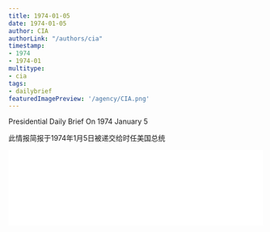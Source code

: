 ```yaml
---
title: 1974-01-05
date: 1974-01-05
author: CIA 
authorLink: "/authors/cia"
timestamp: 
- 1974
- 1974-01
multitype: 
- cia
tags: 
- dailybrief
featuredImagePreview: '/agency/CIA.png'
---
```



Presidential Daily Brief On 1974 January 5

此情报简报于1974年1月5日被递交给时任美国总统

<!--more-->





<div id="over" style="width:100%; overflow:hidden"> <iframe id="sFrame" name="sFrame" frameborder="no" border="0"  allowfullscreen marginwidth="0" scrolling="no" src = " /CIA/1974-01-05.html "  style = " position:absulute; width: 806px; top: 300;" > </iframe> </div>